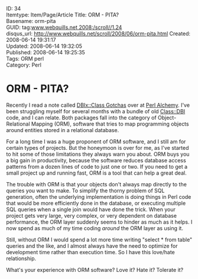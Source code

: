 ID: 34  
Itemtype: Item/Page/Article
Title: ORM - PITA?  
Basename: orm-pita  
GUID: tag:www.webquills.net,2008:/scroll//1.24  
disqus_url: http://www.webquills.net/scroll/2008/06/orm-pita.html
Created: 2008-06-14 19:31:17  
Updated: 2008-06-14 19:32:05  
Published: 2008-06-14 19:25:35     
Tags: ORM perl  
Category: Perl  

# ORM - PITA?
Recently I read a note called [DBIx::Class Gotchas][gotchas] over at [Perl Alchemy][]. I've been struggling myself for several months with a bundle of old [Class::DBI][] code, and I can relate. Both packages fall into the category of Object-Relational Mapping (ORM), software that tries to map programming objects around entities stored in a relational database.

For a long time I was a huge proponent of ORM software, and I still am for certain types of projects. But the honeymoon is over for me, as I've started to hit some of those limitations they always warn you about. ORM buys you a big gain in productivity, because the software reduces database access patterns from a dozen lines of code to just one or two. If you need to get a small project up and running fast, ORM is a tool that can help a great deal.

The trouble with ORM is that your objects don't always map directly to the queries you want to make. To simplify the thorny problem of SQL generation, often the underlying implementation is doing things in Perl code that would be more efficiently done in the database, or executing multiple SQL queries when a single join would have done the trick. When your project gets very large, very complex, or very dependent on database performance, the ORM layer suddenly seems to hinder as much as it helps. I now spend as much of my time coding *around* the ORM layer as using it.

Still, without ORM I would spend a lot more time writing "select * from table" queries and the like, and I almost always have the need to optimize for development time rather than execution time. So I have this love/hate relationship.

What's your experience with ORM software? Love it? Hate it? Tolerate it?

[gotchas]: http://perlalchemy.blogspot.com/2008/06/dbixclass-gotchas.html
[Perl Alchemy]: http://perlalchemy.blogspot.com/
[Class::DBI]:http://search.cpan.org/dist/Class-DBI/



